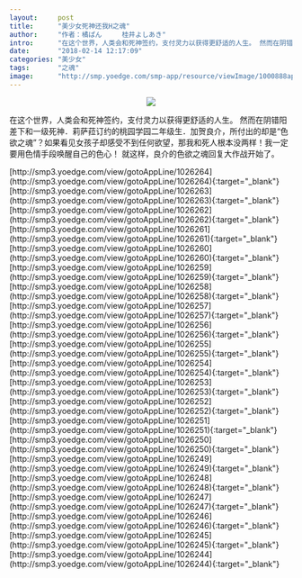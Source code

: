 ```yaml
---
layout:     post
title:      "美少女死神还我H之魂"
author:     "作者：橘ぱん     桂井よしあき"
intro:      "在这个世界，人类会和死神签约，支付灵力以获得更舒适的人生。 然而在阴错阳差下和一级死神．莉萨菈订约的桃园学园二年级生．加贺良介，所付出的却是“色欲之魂”？如果看见女孩子却感受不到任何欲望，那我和死人根本没两样！我一定要用色情手段唤醒自己的色心！ 就这样，良介的色欲之魂回复大作战开始了。"
date:       "2018-02-14 12:17:09"
categories: "美少女"
tags:       "之魂"
image:      "http://smp.yoedge.com/smp-app/resource/viewImage/1000888appline.png"
---
```

<div style="text-align: center">
<p><img src="http://smp.yoedge.com/smp-app/resource/viewImage/1000888appline.png"/></p>
</div>
<p class="post-meta">
<span>在这个世界，人类会和死神签约，支付灵力以获得更舒适的人生。 然而在阴错阳差下和一级死神．莉萨菈订约的桃园学园二年级生．加贺良介，所付出的却是“色欲之魂”？如果看见女孩子却感受不到任何欲望，那我和死人根本没两样！我一定要用色情手段唤醒自己的色心！ 就这样，良介的色欲之魂回复大作战开始了。</span>
</p>
[http://smp3.yoedge.com/view/gotoAppLine/1026264](http://smp3.yoedge.com/view/gotoAppLine/1026264){:target="_blank"}
[http://smp3.yoedge.com/view/gotoAppLine/1026263](http://smp3.yoedge.com/view/gotoAppLine/1026263){:target="_blank"}
[http://smp3.yoedge.com/view/gotoAppLine/1026262](http://smp3.yoedge.com/view/gotoAppLine/1026262){:target="_blank"}
[http://smp3.yoedge.com/view/gotoAppLine/1026261](http://smp3.yoedge.com/view/gotoAppLine/1026261){:target="_blank"}
[http://smp3.yoedge.com/view/gotoAppLine/1026260](http://smp3.yoedge.com/view/gotoAppLine/1026260){:target="_blank"}
[http://smp3.yoedge.com/view/gotoAppLine/1026259](http://smp3.yoedge.com/view/gotoAppLine/1026259){:target="_blank"}
[http://smp3.yoedge.com/view/gotoAppLine/1026258](http://smp3.yoedge.com/view/gotoAppLine/1026258){:target="_blank"}
[http://smp3.yoedge.com/view/gotoAppLine/1026257](http://smp3.yoedge.com/view/gotoAppLine/1026257){:target="_blank"}
[http://smp3.yoedge.com/view/gotoAppLine/1026256](http://smp3.yoedge.com/view/gotoAppLine/1026256){:target="_blank"}
[http://smp3.yoedge.com/view/gotoAppLine/1026255](http://smp3.yoedge.com/view/gotoAppLine/1026255){:target="_blank"}
[http://smp3.yoedge.com/view/gotoAppLine/1026254](http://smp3.yoedge.com/view/gotoAppLine/1026254){:target="_blank"}
[http://smp3.yoedge.com/view/gotoAppLine/1026253](http://smp3.yoedge.com/view/gotoAppLine/1026253){:target="_blank"}
[http://smp3.yoedge.com/view/gotoAppLine/1026252](http://smp3.yoedge.com/view/gotoAppLine/1026252){:target="_blank"}
[http://smp3.yoedge.com/view/gotoAppLine/1026251](http://smp3.yoedge.com/view/gotoAppLine/1026251){:target="_blank"}
[http://smp3.yoedge.com/view/gotoAppLine/1026250](http://smp3.yoedge.com/view/gotoAppLine/1026250){:target="_blank"}
[http://smp3.yoedge.com/view/gotoAppLine/1026249](http://smp3.yoedge.com/view/gotoAppLine/1026249){:target="_blank"}
[http://smp3.yoedge.com/view/gotoAppLine/1026248](http://smp3.yoedge.com/view/gotoAppLine/1026248){:target="_blank"}
[http://smp3.yoedge.com/view/gotoAppLine/1026247](http://smp3.yoedge.com/view/gotoAppLine/1026247){:target="_blank"}
[http://smp3.yoedge.com/view/gotoAppLine/1026246](http://smp3.yoedge.com/view/gotoAppLine/1026246){:target="_blank"}
[http://smp3.yoedge.com/view/gotoAppLine/1026245](http://smp3.yoedge.com/view/gotoAppLine/1026245){:target="_blank"}
[http://smp3.yoedge.com/view/gotoAppLine/1026244](http://smp3.yoedge.com/view/gotoAppLine/1026244){:target="_blank"}


